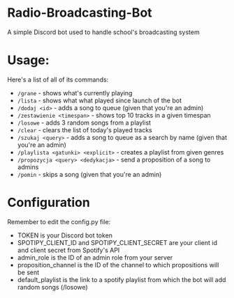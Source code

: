# Radio-Broadcasting-Bot
A simple Discord bot used to handle school's broadcasting system

# Usage:
Here's a list of all of its commands:
 - `/grane` - shows what's currently playing
 - `/lista` - shows what what played since launch of the bot
 - `/dodaj <id>` - adds a song to queue (given that you're an admin)
 - `/zestawienie <timespan>` - shows top 10 tracks in a given timespan
 - `/losowe` - adds 3 random songs from a playlist
 - `/clear` - clears the list of today's played tracks
 - `/szukaj <query>` - adds a song to queue as a search by name (given that you're an admin)
 - `/playlista <gatunki> <explicit>` - creates a playlist from given genres
- `/propozycja <query> <dedykacja>` - send a proposition of a song to admins
- `/pomin` - skips a song (given that you're an admin)
 
 # Configuration
 Remember to edit the config.py file:
 - TOKEN is your Discord bot token
 - SPOTIPY_CLIENT_ID and SPOTIPY_CLIENT_SECRET are your client id and client secret from Spotify's API
 - admin_role is the ID of an admin role from your server
 - proposition_channel is the ID of the channel to which propositions will be sent
 - default_playlist is the link to a spotify playlist from which the bot will add random songs (/losowe)

